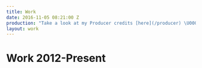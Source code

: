 ```yaml
---
title: Work
date: 2016-11-05 08:21:00 Z
production: "Take a look at my Producer credits [here](/producer) \U0001F44C\U0001F3FC"
layout: work
---
```


# Work 2012-Present 
